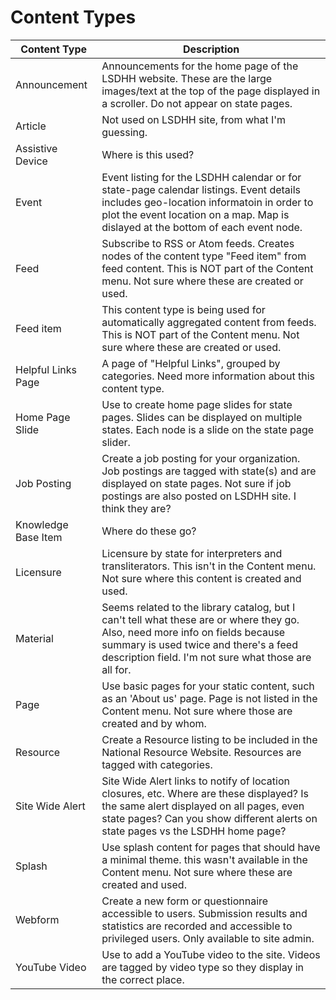 # Content Types

Content Type  |  Description
---------- | -------------
Announcement          | Announcements for the home page of the LSDHH website. These are the large images/text at the top of the page displayed in a scroller. Do not appear on state pages.
Article               | Not used on LSDHH site, from what I'm guessing.
Assistive Device      | Where is this used?
Event                 | Event listing for the LSDHH calendar or for state-page calendar listings. Event details includes geo-location informatoin in order to plot the event location on a map. Map is dislayed at the bottom of each event node. 
Feed                  | Subscribe to RSS or Atom feeds. Creates nodes of the content type "Feed item" from feed content. This is NOT part of the Content menu. Not sure where these are created or used. 
Feed item	          | This content type is being used for automatically aggregated content from feeds. This is NOT part of the Content menu. Not sure where these are created or used. 
Helpful Links Page	  | A page of "Helpful Links", grouped by categories. Need more information about this content type. 
Home Page Slide	      | Use to create home page slides for state pages. Slides can be displayed on multiple states. Each node is a slide on the state page slider. 
Job Posting	          | Create a job posting for your organization. Job postings are tagged with state(s) and are displayed on state pages. Not sure if job postings are also posted on LSDHH site. I think they are? 
Knowledge Base Item   | Where do these go?
Licensure	          | Licensure by state for interpreters and transliterators. This isn't in the Content menu. Not sure where this content is created and used. 
Material	          | Seems related to the library catalog, but I can't tell what these are or where they go. Also, need more info on fields because summary is used twice and there's a feed description field. I'm not sure what those are all for. 
Page	              | Use basic pages for your static content, such as an 'About us' page. Page is not listed in the Content menu. Not sure where those are created and by whom. 
Resource	          | Create a Resource listing to be included in the National Resource Website. Resources are tagged with categories.  
Site Wide Alert	      | Site Wide Alert links to notify of location closures, etc. Where are these displayed? Is the same alert displayed on all pages, even state pages? Can you show different alerts on state pages vs the LSDHH home page? 
Splash	              | Use splash content for pages that should have a minimal theme. this wasn't available in the Content menu. Not sure where these are created and used.  
Webform	              | Create a new form or questionnaire accessible to users. Submission results and statistics are recorded and accessible to privileged users. Only available to site admin. 
YouTube Video	      | Use to add a YouTube video to the site. Videos are tagged by video type so they display in the correct place. 